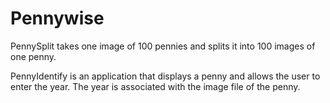 # Pennywise

PennySplit takes one image of 100 pennies and splits it into 100 images of one penny.

PennyIdentify is an application that displays a penny and allows the user to enter the year.
The year is associated with the image file of the penny.
